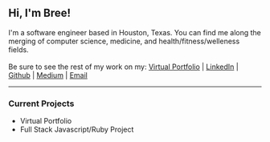 ## Hi, I'm Bree!
I'm a software engineer based in Houston, Texas. You can find me along the merging of computer science, medicine, and health/fitness/welleness fields.
<br><br>
Be sure to see the rest of my work on my:
[Virtual Portfolio](https://www.breewarren.github.io/) | [LinkedIn](https://www.linkedin.com/in/bree-warren/) |
[Github](https://github.com/breewarren) | 
[Medium](https://medium.com/@ambreea.warren) | [Email](mailto:ambreea.warren@gmail.com)

<hr>

### Current Projects
- Virtual Portfolio <br>
- Full Stack Javascript/Ruby Project

<!---
### Ask Me About:
 - Any projects on my portfolio, thoughts on my articles, or prospective employment opportunities!

<!---
### Fun Facts:
- I am classically trained at violin, have performed CPR to bring a patient out of cardiac arrest, and I practice yoga/meditation daily!
--
